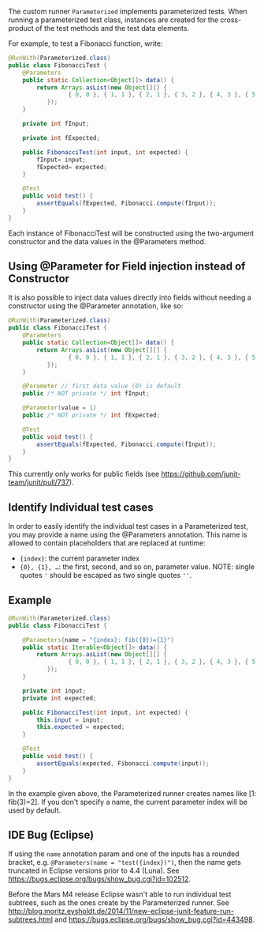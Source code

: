 The custom runner `Parameterized` implements parameterized tests. When running a parameterized test class, instances are created for the cross-product of the test methods and the test data elements.

For example, to test a Fibonacci function, write:
```java
@RunWith(Parameterized.class)
public class FibonacciTest {
    @Parameters
    public static Collection<Object[]> data() {
        return Arrays.asList(new Object[][] {     
                 { 0, 0 }, { 1, 1 }, { 2, 1 }, { 3, 2 }, { 4, 3 }, { 5, 5 },{ 6, 8 }  
           });
    }

    private int fInput;

    private int fExpected;

    public FibonacciTest(int input, int expected) {
        fInput= input;
        fExpected= expected;
    }

    @Test
    public void test() {
        assertEquals(fExpected, Fibonacci.compute(fInput));
    }
}
```
	 
Each instance of FibonacciTest will be constructed using the two-argument constructor and the data values in the @Parameters method.

## Using @Parameter for Field injection instead of Constructor

It is also possible to inject data values directly into fields without needing a constructor using the @Parameter annotation, like so:

```java
@RunWith(Parameterized.class)
public class FibonacciTest {
    @Parameters
    public static Collection<Object[]> data() {
        return Arrays.asList(new Object[][] {
                 { 0, 0 }, { 1, 1 }, { 2, 1 }, { 3, 2 }, { 4, 3 }, { 5, 5 },{ 6, 8 }  
           });
    }

    @Parameter // first data value (0) is default
    public /* NOT private */ int fInput;

    @Parameter(value = 1)
    public /* NOT private */ int fExpected;

    @Test
    public void test() {
        assertEquals(fExpected, Fibonacci.compute(fInput));
    }
}
```

This currently only works for public fields (see https://github.com/junit-team/junit/pull/737).

## Identify Individual test cases
In order to easily identify the individual test cases in a Parameterized test, you may provide a name using the @Parameters annotation. This name is allowed to contain placeholders that are replaced at runtime:

- `{index}`: the current parameter index
- `{0}, {1}, …`: the first, second, and so on, parameter value. NOTE: single quotes `'` should be escaped as two single quotes `''`.

## Example
```java
@RunWith(Parameterized.class)
public class FibonacciTest {

    @Parameters(name = "{index}: fib({0})={1}")
    public static Iterable<Object[]> data() {
        return Arrays.asList(new Object[][] { 
                 { 0, 0 }, { 1, 1 }, { 2, 1 }, { 3, 2 }, { 4, 3 }, { 5, 5 }, { 6, 8 }
           });
    }

    private int input;
    private int expected;

    public FibonacciTest(int input, int expected) {
        this.input = input;
        this.expected = expected;
    }

    @Test
    public void test() {
        assertEquals(expected, Fibonacci.compute(input));
    }
}
```

In the example given above, the Parameterized runner creates names like [1: fib(3)=2]. If you don't specify a name, the current parameter index will be used by default.

## IDE Bug (Eclipse)
If using the `name` annotation param and one of the inputs has a rounded bracket, e.g. `@Parameters(name = "test({index})")`, then the name gets truncated in Eclipse versions prior to 4.4 (Luna). See https://bugs.eclipse.org/bugs/show_bug.cgi?id=102512.

Before the Mars M4 release Eclipse wasn't able to run individual test subtrees, such as the ones create by the Parameterized runner.
See http://blog.moritz.eysholdt.de/2014/11/new-eclipse-junit-feature-run-subtrees.html and https://bugs.eclipse.org/bugs/show_bug.cgi?id=443498.